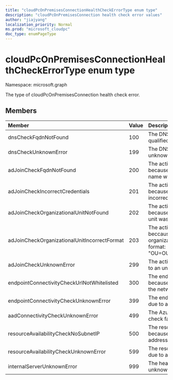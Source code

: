 ```yaml
---
title: "cloudPcOnPremisesConnectionHealthCheckErrorType enum type"
description: "cloudPcOnPremisesConnection health check error values"
author: "jiajyang"
localization_priority: Normal
ms.prod: "microsoft_cloudpc"
doc_type: enumPageType
---
```


# cloudPcOnPremisesConnectionHealthCheckErrorType enum type

Namespace: microsoft.graph

The type of cloudPcOnPremisesConnection health check error.

## Members

|Member|Value|Description|
|:---|:---|:---|
|dnsCheckFqdnNotFound|100|The DNS check failed because the fully qualified domain name was not found.|
|dnsCheckUnknownError|199|The DNS check failed due to an unknown error.|
|adJoinCheckFqdnNotFound|200|The active domain join check failed because the fully qualified domain name was not found.|
|adJoinCheckIncorrectCredentials| 201|The active domain join check failed because the domain credentials are incorrect. |
|adJoinCheckOrganizationalUnitNotFound| 202|The active domain join check failed because the specified organizational unit was not found.|
|adJoinCheckOrganizationalUnitIncorrectFormat| 203|The active domain join check failed beccause the format of the specified organizational unit is incorrect. Example format: "OU=OU1,OU=OU2,OU=OU3,DC=DC1"|
|adJoinCheckUnknownError |299| The active domain join check failed due to an unknown error.|
|endpointConnectivityCheckUrlNotWhitelisted| 300|The endpoint connectivity check failed because the url isn’t on the allowlist in the network firewall settings.|
|endpointConnectivityCheckUnknownError| 399| The endpoint connectivity check failed due to an unknown error.|
|aadConnectivityCheckUnknownError |499| The Azure Active Directory connectivity check failed due to an unknown error.|
|resourceAvailabilityCheckNoSubnetIP |500| The resource availability check failed because there were no available IP addresses in the subnet.|
|resourceAvailabilityCheckUnknownError |599|The resource availability check failed due to an unknown error.|
|internalServerUnknownError |999|The health check failed due to an unknown internal server error.|
